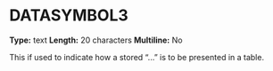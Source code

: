 # DATASYMBOL3
**Type:** text
**Length:** 20 characters
**Multiline:** No

This if used to indicate how a stored “...” is to be presented in a table.
